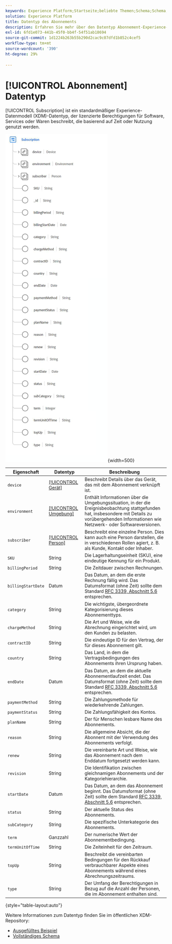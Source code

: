 ```yaml
---
keywords: Experience Platform;Startseite;beliebte Themen;Schema;Schema;XDM;Felder;Schemata;Schemata;Abonnement;Datentyp;Datentyp;Datentyp;
solution: Experience Platform
title: Datentyp des Abonnements
description: Erfahren Sie mehr über den Datentyp Abonnement-Experience-Datenmodell (XDM).
exl-id: 6fd1e073-441b-45f0-bb4f-54f51ab18694
source-git-commit: 1d1224b263b55b290d2cac9c07dfd1b852c4cef5
workflow-type: tm+mt
source-wordcount: '390'
ht-degree: 29%

---
```


# [!UICONTROL Abonnement] Datentyp

[!UICONTROL Subscription] ist ein standardmäßiger Experience-Datenmodell (XDM)-Datentyp, der lizenzierte Berechtigungen für Software, Services oder Waren beschreibt, die basierend auf Zeit oder Nutzung genutzt werden.

![](../images/data-types/subscription-data-type.png){width=500}

| Eigenschaft | Datentyp | Beschreibung |
| --- | --- | --- |
| `device` | [[!UICONTROL Gerät]](./device.md) | Beschreibt Details über das Gerät, das mit dem Abonnement verknüpft ist. |
| `environment` | [[!UICONTROL Umgebung]](./environment.md) | Enthält Informationen über die Umgebungssituation, in der die Ereignisbeobachtung stattgefunden hat, insbesondere mit Details zu vorübergehenden Informationen wie Netzwerk- oder Softwareversionen. |
| `subscriber` | [[!UICONTROL Person]](./person.md) | Beschreibt eine einzelne Person. Dies kann auch eine Person darstellen, die in verschiedenen Rollen agiert, z. B. als Kunde, Kontakt oder Inhaber. |
| `SKU` | String | Die Lagerhaltungseinheit (SKU), eine eindeutige Kennung für ein Produkt. |
| `billingPeriod` | String | Die Zeitdauer zwischen Rechnungen. |
| `billingStartDate` | Datum | Das Datum, an dem die erste Rechnung fällig wird. Das Datumsformat (ohne Zeit) sollte dem Standard [RFC 3339, Abschnitt 5.6](https://tools.ietf.org/html/rfc3339#section-5.6) entsprechen. |
| `category` | String | Die wichtigste, übergeordnete Kategorisierung dieses Abonnementtyps. |
| `chargeMethod` | String | Die Art und Weise, wie die Abrechnung eingerichtet wird, um den Kunden zu belasten. |
| `contractID` | String | Die eindeutige ID für den Vertrag, der für dieses Abonnement gilt. |
| `country` | String | Das Land, in dem die Vertragsbedingungen des Abonnements ihren Ursprung haben. |
| `endDate` | Datum | Das Datum, an dem die aktuelle Abonnementlaufzeit endet. Das Datumsformat (ohne Zeit) sollte dem Standard [RFC 3339, Abschnitt 5.6](https://tools.ietf.org/html/rfc3339#section-5.6) entsprechen. |
| `paymentMethod` | String | Die Zahlungsmethode für wiederkehrende Zahlungen. |
| `paymentStatus` | String | Die Zahlungsfähigkeit des Kontos. |
| `planName` | String | Der für Menschen lesbare Name des Abonnements. |
| `reason` | String | Die allgemeine Absicht, die der Abonnent mit der Verwendung des Abonnements verfolgt. |
| `renew` | String | Die vereinbarte Art und Weise, wie das Abonnement nach dem Enddatum fortgesetzt werden kann. |
| `revision` | String | Die Identifikation zwischen gleichnamigen Abonnements und der Kategoriehierarchie. |
| `startDate` | Datum | Das Datum, an dem das Abonnement beginnt. Das Datumsformat (ohne Zeit) sollte dem Standard [RFC 3339, Abschnitt 5.6](https://tools.ietf.org/html/rfc3339#section-5.6) entsprechen. |
| `status` | String | Der aktuelle Status des Abonnements. |
| `subCategory` | String | Die spezifische Unterkategorie des Abonnements. |
| `term` | Ganzzahl | Der numerische Wert der Abonnementbedingung. |
| `termUnitOfTime` | String | Die Zeiteinheit für den Zeitraum. |
| `topUp` | String | Beschreibt die vereinbarten Bedingungen für den Rückkauf verbrauchbarer Aspekte eines Abonnements während eines Abrechnungszeitraums. |
| `type` | String | Der Umfang der Berechtigungen in Bezug auf die Anzahl der Personen, die im Abonnement enthalten sind. |

{style="table-layout:auto"}

Weitere Informationen zum Datentyp finden Sie im öffentlichen XDM-Repository:

* [Ausgefülltes Beispiel](https://github.com/adobe/xdm/blob/master/components/datatypes/industry-verticals/subscription.example.1.json)
* [Vollständiges Schema](https://github.com/adobe/xdm/blob/master/components/datatypes/industry-verticals/subscription.schema.json)

